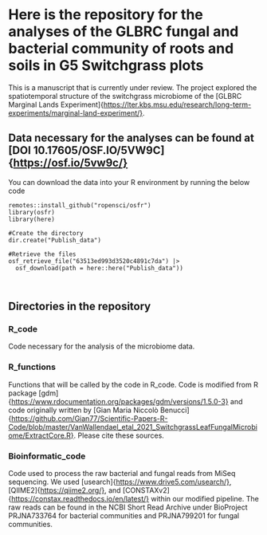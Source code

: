 # Here is the repository for the analyses of the GLBRC fungal and bacterial community of roots and soils in G5 Switchgrass plots

This is a manuscript that is currently under review. The project explored the spatiotemporal structure of the switchgrass microbiome of the [GLBRC Marginal Lands Experiment]{https://lter.kbs.msu.edu/research/long-term-experiments/marginal-land-experiment/}. 


## Data necessary for the analyses can be found at [DOI 10.17605/OSF.IO/5VW9C]{https://osf.io/5vw9c/}
You can download the data into your R environment by running the below code

```
remotes::install_github("ropensci/osfr")
library(osfr)
library(here)

#Create the directory
dir.create("Publish_data")

#Retrieve the files
osf_retrieve_file("63513ed993d3520c4891c7da") |>
  osf_download(path = here::here("Publish_data"))
  
  
```

## Directories in the repository

### R_code
Code necessary for the analysis of the microbiome data. 

### R_functions
Functions that will be called by the code in  R_code. Code is modified from R package [gdm]{https://www.rdocumentation.org/packages/gdm/versions/1.5.0-3} and code originally written by [Gian Maria Niccolò Benucci]{https://github.com/Gian77/Scientific-Papers-R-Code/blob/master/VanWallendael_etal_2021_SwitchgrassLeafFungalMicrobiome/ExtractCore.R}. Please cite these sources. 

### Bioinformatic_code
Code used to process the raw bacterial and fungal reads from MiSeq sequencing. We used [usearch]{https://www.drive5.com/usearch/}, [QIIME2]{https://qiime2.org/}, and [CONSTAXv2]{https://constax.readthedocs.io/en/latest/} within our modified pipeline. The raw reads can be found in the NCBI Short Read Archive under BioProject PRJNA733764 for bacterial communities and PRJNA799201 for fungal communities.

